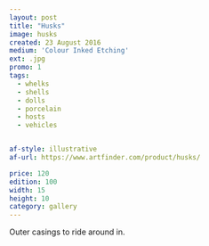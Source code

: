 ```yaml
---
layout: post
title: "Husks"
image: husks
created: 23 August 2016
medium: 'Colour Inked Etching'
ext: .jpg
promo: 1
tags:
  - whelks
  - shells
  - dolls
  - porcelain
  - hosts
  - vehicles


af-style: illustrative
af-url: https://www.artfinder.com/product/husks/

price: 120
edition: 100
width: 15
height: 10
category: gallery
---
```


Outer casings to ride around in.

